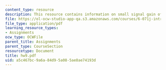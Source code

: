 ```yaml
---
content_type: resource
description: This resource contains information on small signal gain of circuits.
file: https://ol-ocw-studio-app-qa.s3.amazonaws.com/courses/6-071j-introduction-to-electronics-signals-and-measurement-spring-2006/a5c467bc9a6a84d95a085ae8ae74193d_hw9.pdf
file_type: application/pdf
learning_resource_types:
- Assignments
ocw_type: OCWFile
parent_title: Assignments
parent_type: CourseSection
resourcetype: Document
title: hw9.pdf
uid: a5c467bc-9a6a-84d9-5a08-5ae8ae74193d
---
```

